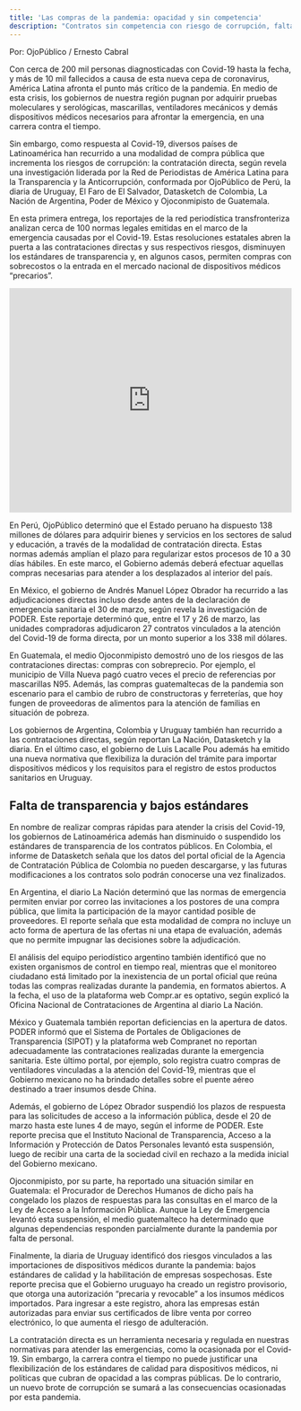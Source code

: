 ```yaml
---
title: 'Las compras de la pandemia: opacidad y sin competencia'
description: "Contratos sin competencia con riesgo de corrupción, falta de transparencia, sobrecostos en las compras públicas y la flexibilización de los estándares de calidad en las importaciones son los principales hallazgos del análisis de cerca de 100 normas legales como parte de una investigación regional realizada por la Red de Periodistas de América Latina para la Transparencia y la Anticorrupción, conformada por OjoPúblico de Perú, la diaria de Uruguay, El Faro de El Salvador, Datasketch de Colombia, La Nación de Argentina, PODER de México y Ojoconmipisto de Guatemala."
---
```


Por: OjoPúblico / Ernesto Cabral


Con cerca de 200 mil personas diagnosticadas con Covid-19 hasta la fecha, y más de 10 mil fallecidos a causa de esta nueva cepa de coronavirus, América Latina afronta el punto más crítico de la pandemia. En medio de esta crisis, los gobiernos de nuestra región pugnan por adquirir pruebas moleculares y serológicas, mascarillas, ventiladores mecánicos y demás dispositivos médicos necesarios para afrontar la emergencia, en una carrera contra el tiempo.

Sin embargo, como respuesta al Covid-19, diversos países de Latinoamérica han recurrido a una modalidad de compra pública que incrementa los riesgos de corrupción: la contratación directa, según revela una investigación liderada por la Red de Periodistas de América Latina para la Transparencia y la Anticorrupción, conformada por OjoPúblico de Perú, la diaria de Uruguay, El Faro de El Salvador, Datasketch de Colombia, La Nación de Argentina, Poder de México y Ojoconmipisto de Guatemala. 

En esta primera entrega, los reportajes de la red periodística transfronteriza analizan cerca de 100 normas legales emitidas en el marco de la emergencia causadas por el Covid-19. Estas resoluciones estatales abren la puerta a las contrataciones directas y sus respectivos riesgos, disminuyen los estándares de transparencia y, en algunos casos, permiten compras con sobrecostos o la entrada en el mercado nacional de dispositivos médicos “precarios”. 

<iframe src="https://www.redpalta.org/viz/2020-05-04-covid-palta-medidas.html" width = "100%" height="400" frameBorder="0" ></iframe>

En Perú, OjoPúblico determinó que el Estado peruano ha dispuesto 138 millones de dólares para adquirir bienes y servicios en los sectores de salud y educación, a través de la modalidad de contratación directa. Estas normas además amplían el plazo para regularizar estos procesos de 10 a 30 días hábiles. En este marco, el Gobierno además deberá efectuar aquellas compras necesarias para atender a los desplazados al interior del país.

En México, el gobierno de Andrés Manuel López Obrador ha recurrido a las adjudicaciones directas incluso desde antes de la declaración de emergencia sanitaria el 30 de marzo, según revela la investigación de PODER. Este reportaje determinó que, entre el 17 y 26 de marzo, las unidades compradoras adjudicaron 27 contratos vinculados a la atención del Covid-19 de forma directa, por un monto superior a los 338 mil dólares.

En Guatemala, el medio Ojoconmipisto demostró uno de los riesgos de las contrataciones directas: compras con sobreprecio. Por ejemplo, el municipio de Villa Nueva pagó cuatro veces el precio de referencias por mascarillas N95. Además, las compras guatemaltecas de la pandemia son escenario para el cambio de rubro de constructoras y ferreterías, que hoy fungen de proveedoras de alimentos para la atención de familias en situación de pobreza.

Los gobiernos de Argentina, Colombia y Uruguay también han recurrido a las contrataciones directas, según reportan La Nación, Datasketch y la diaria. En el último caso, el gobierno de  Luis Lacalle Pou además ha emitido una nueva normativa que flexibiliza la duración del trámite para importar dispositivos médicos y los requisitos para el registro de estos productos sanitarios en Uruguay.



## Falta de transparencia y bajos estándares


En nombre de realizar compras rápidas para atender la crisis del Covid-19, los gobiernos de Latinoamérica además han disminuido o suspendido los estándares de transparencia de los contratos públicos. En Colombia, el informe de Datasketch señala que los datos del portal oficial de la Agencia de Contratación Pública de Colombia no pueden descargarse, y las futuras modificaciones a los contratos solo podrán conocerse una vez finalizados.

En Argentina, el diario La Nación determinó que las normas de emergencia permiten enviar por correo las invitaciones a los postores de una compra pública, que limita la participación de la mayor cantidad posible de proveedores. El reporte señala que esta modalidad de compra no incluye un acto forma de apertura de las ofertas ni una etapa de evaluación, además que no permite impugnar las decisiones sobre la adjudicación. 

El análisis del equipo periodístico argentino también identificó que no existen organismos de control en tiempo real, mientras que el monitoreo ciudadano está limitado por la inexistencia de un portal oficial que reúna todas las compras realizadas durante la pandemia, en formatos abiertos. A la fecha, el uso de la plataforma web Compr.ar es optativo, según explicó la Oficina Nacional de Contrataciones de Argentina al diario La Nación. 

México y Guatemala también reportan deficiencias en la apertura de datos. PODER informó que el Sistema de Portales de Obligaciones de Transparencia (SIPOT) y la plataforma web Compranet no reportan adecuadamente las contrataciones realizadas durante la emergencia sanitaria. Este último portal, por ejemplo, solo registra cuatro compras de ventiladores vinculadas a la atención del Covid-19, mientras que el Gobierno mexicano no ha brindado detalles sobre el puente aéreo destinado a traer insumos desde China.

Además, el gobierno de López Obrador suspendió los plazos de respuesta para las solicitudes de acceso a la información pública, desde el 20 de marzo hasta este lunes 4 de mayo, según el informe de PODER. Este reporte precisa que el Instituto Nacional de Transparencia, Acceso a la Información y Protección de Datos Personales levantó esta suspensión, luego de recibir una carta de la sociedad civil en rechazo a la medida inicial del Gobierno mexicano.

Ojoconmipisto, por su parte, ha reportado una situación similar en Guatemala: el Procurador de Derechos Humanos de dicho país ha congelado los plazos de respuestas para las consultas en el marco de la Ley de Acceso a la Información Pública. Aunque la Ley de Emergencia levantó esta suspensión, el medio guatemalteco ha determinado que algunas dependencias responden parcialmente durante la pandemia por falta de personal.

Finalmente, la diaria de Uruguay identificó dos riesgos vinculados a las importaciones de dispositivos médicos durante la pandemia: bajos estándares de calidad y la habilitación de empresas sospechosas. Este reporte precisa que el Gobierno uruguayo ha creado un registro provisorio, que otorga una autorización “precaria y revocable” a los insumos médicos importados. Para ingresar a este registro, ahora las empresas están autorizadas para enviar sus certificados de libre venta por correo electrónico, lo que aumenta el riesgo de adulteración.

La contratación directa es un herramienta necesaria y regulada en nuestras normativas para atender las emergencias, como la ocasionada por el Covid-19. Sin embargo, la carrera contra el tiempo no puede justificar una flexibilización de los estándares de calidad para dispositivos médicos, ni políticas que cubran de opacidad a las compras públicas. De lo contrario, un nuevo brote de corrupción se sumará a las consecuencias ocasionadas por esta pandemia. 
